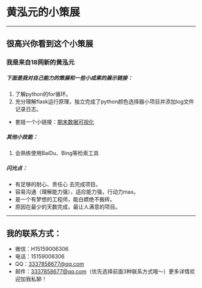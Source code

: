 # 黄泓元的小策展

------------


## 很高兴你看到这个小策展

### 我是来自18网新的黄泓元

##### 下面是我对自己能力的策展和一些小成果的展示链接：

1. 了解python的for循环。
1. 充分理解flask运行原理，独立完成了python颜色选择器小项目并添加log文件记录日志。
- 套娃一个小链接：[期末数据可视化](http://mm3337858677.pythonanywhere.com/)

##### 其他小技能：
1. 会熟练使用BaiDu、Bing等检索工具

##### 闪光点：
-  有足够的耐心、责任心 去完成项目。
- 容易沟通（理解能力强），适应能力强，行动力max。
-  是一个有梦想的工程师，能白嫖绝不搬砖。
-  原因在最少的天数完成，最让人满意的项目。

------------


## 我的联系方式：
- 微信：H15159006306
- 电话：15159006306
- QQ：3337858677@qq.com
- 邮件：3337858677@qq.com（优先选择前面3种联系方式哦〜）更多详情欢迎加我私聊！
